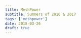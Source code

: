 ```yaml
---
title: MeshPower
subtitle: Summers of 2016 & 2017
tags: ['meshpower']
date: 2018-03-26
draft: true
---
```

